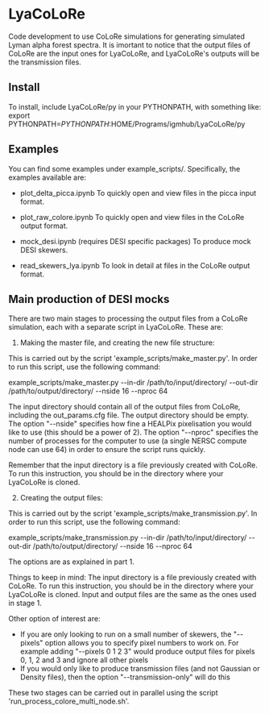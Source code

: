 # LyaCoLoRe
Code development to use CoLoRe simulations for generating simulated Lyman alpha forest spectra.
It is imortant to notice that the output files of CoLoRe are the input ones for LyaCoLoRe, and LyaCoLoRe's outputs will be the transmission files.

## Install
To install, include LyaCoLoRe/py in your PYTHONPATH, with something like: 
export PYTHONPATH=$PYTHONPATH:$HOME/Programs/igmhub/LyaCoLoRe/py

## Examples
You can find some examples under example_scripts/. Specifically, the examples available are:

 - plot_delta_picca.ipynb
      To quickly open and view files in the picca input format.

 - plot_raw_colore.ipynb
      To quickly open and view files in the CoLoRe output format.

 - mock_desi.ipynb (requires DESI specific packages)
      To produce mock DESI skewers.

 - read_skewers_lya.ipynb
      To look in detail at files in the CoLoRe output format.

## Main production of DESI mocks

There are two main stages to processing the output files from a CoLoRe simulation, each with a separate script in LyaCoLoRe. These are:

1. Making the master file, and creating the new file structure:

This is carried out by the script 'example_scripts/make_master.py'. In order to run this script, use the following command:

example_scripts/make_master.py --in-dir /path/to/input/directory/ --out-dir /path/to/output/directory/ --nside 16 --nproc 64

The input directory should contain all of the output files from CoLoRe, including the out_params.cfg file. The output directory should be empty. The option "--nside" specifies how fine a HEALPix pixelisation you would like to use (this should be a power of 2). The option "--nproc" specifies the number of processes for the computer to use (a single NERSC compute node can use 64) in order to ensure the script runs quickly.

Remember that the input directory is a file previously created with CoLoRe. To run this instruction, you should be in the directory where your LyaCoLoRe is cloned.


2. Creating the output files:

This is carried out by the script 'example_scripts/make_transmission.py'. In order to run this script, use the following command:

example_scripts/make_transmission.py --in-dir /path/to/input/directory/ --out-dir /path/to/output/directory/ --nside 16 --nproc 64

The options are as explained in part 1. 

Things to keep in mind:
The input directory is a file previously created with CoLoRe. To run this instruction, you should be in the directory where your LyaCoLoRe is cloned. Input and output files are the same as the ones used in stage 1.

Other option of interest are:
 - If you are only looking to run on a small number of skewers, the "--pixels" option allows you to specify pixel numbers to work on. For example adding "--pixels 0 1 2 3" would produce output files for pixels 0, 1, 2 and 3 and ignore all other pixels
 - If you would only like to produce transmission files (and not Gaussian or Density files), then the option "--transmission-only" will do this

These two stages can be carried out in parallel using the script 'run_process_colore_multi_node.sh'.


